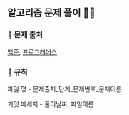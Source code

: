 ## 알고리즘 문제 풀이 ✊🏻





### 📕 문제 출처
<a href="https://www.acmicpc.net/">백준</a>, <a href="https://programmers.co.kr/">프로그래머스</a><br>

### 📕 규칙
파일 명 - 문제출처_단계_문제번호_문제이름 <br>



커밋 메세지 - 풀이날짜: 파일이름 <br>

